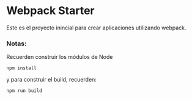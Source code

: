 # Webpack Starter
 
Este es el proyecto inincial para crear aplicaciones utilizando webpack.

### Notas:

Recuerden construir los módulos de Node

```
npm install
```

y para construir el build, recuerden:
```
npm run build
```
 